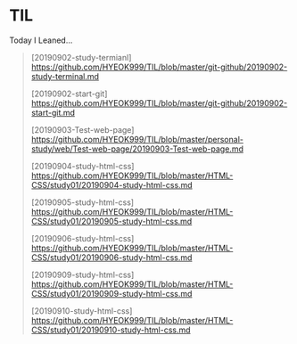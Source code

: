 # TIL
Today I Leaned...



>[20190902-study-termianl] https://github.com/HYEOK999/TIL/blob/master/git-github/20190902-study-terminal.md
>
>[20190902-start-git] https://github.com/HYEOK999/TIL/blob/master/git-github/20190902-start-git.md
>
>[20190903-Test-web-page] https://github.com/HYEOK999/TIL/blob/master/personal-study/web/Test-web-page/20190903-Test-web-page.md
>
>[20190904-study-html-css] https://github.com/HYEOK999/TIL/blob/master/HTML-CSS/study01/20190904-study-html-css.md
>
>[20190905-study-html-css] https://github.com/HYEOK999/TIL/blob/master/HTML-CSS/study01/20190905-study-html-css.md
>
>[20190906-study-html-css] https://github.com/HYEOK999/TIL/blob/master/HTML-CSS/study01/20190906-study-html-css.md
>
>[20190909-study-html-css] https://github.com/HYEOK999/TIL/blob/master/HTML-CSS/study01/20190909-study-html-css.md
>
>[20190910-study-html-css] https://github.com/HYEOK999/TIL/blob/master/HTML-CSS/study01/20190910-study-html-css.md

